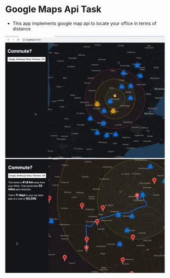 # Google Maps Api Task

- This app implements google map api to locate your office in terms of distance

![1](./screenshots/Screenshot%202024-04-30%20204034.png)
![2](./screenshots/Screenshot%202024-04-30%20204137.png)